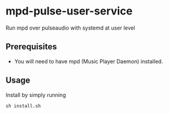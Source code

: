 # mpd-pulse-user-service
Run mpd over pulseaudio with systemd at user level

## Prerequisites
- You will need to have mpd (Music Player Daemon) installed.

## Usage
Install by simply running 

`sh install.sh`


